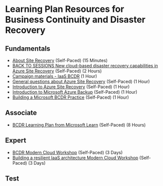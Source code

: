 # Learning Plan Resources for Business Continuity and Disaster Recovery

## Fundamentals

* [About Site Recovery](https://docs.microsoft.com/en-us/azure/site-recovery/site-recovery-overview) (Self-Paced) (15 Minutes)
* [BACK TO SESSIONS New cloud-based disaster recovery capabilities in Azure Site Recovery](https://myignite.techcommunity.microsoft.com/sessions/81585?source=sessions) (Self-Paced) (2 Hours)
* [Campaign materials - IaaS BCDR](https://www.microsoft.com/en-us/download/details.aspx?id=50824) (1 Hour)
* [General questions about Azure Site Recovery](https://docs.microsoft.com/en-us/azure/site-recovery/site-recovery-faq) (Self-Paced) (1 Hour)
* [Introduction to Azure Site Recovery](https://support.microsoft.com/en-us/help/4482582/introduction-to-azure-site-recovery) (Self-Paced) (1 Hour)
* [Introduction to Microsoft Azure Backup](https://support.microsoft.com/en-us/help/4482583/introduction-to-microsoft-azure-backup) (Self-Paced) (1 Hour)
* [Building a Microsoft BCDR Practice](https://assetsprod.microsoft.com/mpn/en-us/easy-play-button-build-an-azure-bcdr.pdf) (Self-Paced) (1 Hour)

## Associate

* [BCDR Learning Plan from Microsoft Learn](https://docs.microsoft.com/en-us/learn/paths/architect-migration-bcdr/) (Self-Paced) (8 Hours)

## Expert

* [BCDR Modern Cloud Workshop](https://github.com/Microsoft/MCW-Business-Continuity-and-Disaster-Recovery) (Self-Paced) (3 Days)
* [Building a resilient IaaS architecture Modern Cloud Workshop](https://github.com/Microsoft/MCW-Building-A-Resilient-IaaS-Architecture) (Self-Paced) (3 Days)

## Test
